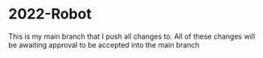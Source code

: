 # 2022-Robot

This is my main branch that I push all changes to. All of these changes will be awaiting approval to be accepted into the main branch
